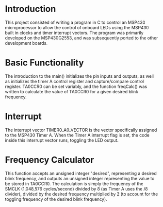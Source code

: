 # Introduction
This project consisted of writing a program in C to control an MSP430 microprocessor to allow the control of onboard LEDs using the MSP430 built in clocks and timer interrupt vectors. The program was primarily developed on the MSP430G2553, and was subsequently ported to the other development boards.

# Basic Functionality
The introduction to the main() initializes the pin inputs and outputs, as well as initializes the timer A control register and capture/compare control register. TA0CCR0 can be set variably, and the function freqCalc() was written to calculate the value of TA0CCR0 for a given desired blink frequency.

# Interrupt
The interrupt vector TIMER0_A0_VECTOR is the vector specifically assigned to the MSP430 Timer A. When the Timer A interrupt flag is set, the code inside this interrupt vector runs, toggling the LED output.

# Frequency Calculator
This function accepts an unsigned integer "desired", representing a desired blink frequency, and outputs an unsigned integer representing the value to be stored in TA0CCR0. The calculation is simply the frequency of the SMCLK (1,048,576 cycles/second) divided by 8 (as Timer A uses the /8 divider), divided by the desired frequency multiplied by 2 (to account for the toggling frequency of the desired blink frequency).
